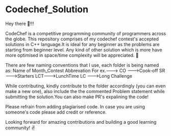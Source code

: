 # Codechef_Solution
Hey there :wave:!!!

CodeChef is a competitive programming community of programmers across the globe.
This repository comprises of my codechef contest's accepted solutions in C++ language.It is ideal for any beginner as the problems are starting from beginner level.
Any kind of other solution which is more have more optimised in space/time complexity will be appreciated. :star2: 

There are few naming conventions that I use, each folder is being named as:
Name of Month_Contest Abbrevation
For ex.---> 
CO --->Cook-off
SR --->Starters
LCT--->LunchTime
LC --->Long Challenge
              
While contributing, kindly contribute to the folder accordingly (you can even make a new one), also include the the commented Problem statement while submitting the solution.You can also make PR's expalining the code!

Please refrain from adding plagiarised code. In case you are using someone's code please add credit or reference.

Looking forward for amazing contributions and building a good learning community! :v:

